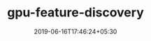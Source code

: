 ---
title: "gpu-feature-discovery"
date: 2019-06-16T17:46:24+05:30
type: "organisations"
org_name: "NVIDIA Corporation"
repo_desc: "GPU plugin to the node feature discovery for Kubernetes"
repo_link: https://github.com/NVIDIA/gpu-feature-discovery


---